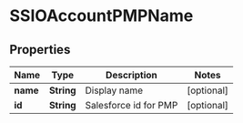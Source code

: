 

# SSIOAccountPMPName


## Properties

Name | Type | Description | Notes
------------ | ------------- | ------------- | -------------
**name** | **String** | Display name |  [optional]
**id** | **String** | Salesforce id for PMP |  [optional]



